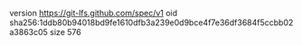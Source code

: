 version https://git-lfs.github.com/spec/v1
oid sha256:1ddb80b94018bd9fe1610dfb3a239e0d9bce4f7e36df3684f5ccbb02a3863c05
size 576
